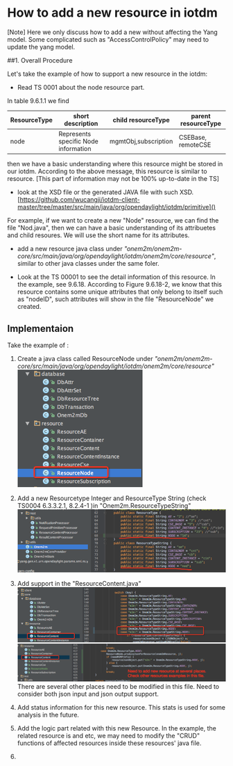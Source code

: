 How to add a new resource in iotdm
============

[Note] Here we only discuss how to add a new <resource> without affecting the Yang model. Some complicated <resource> such as "AccessControlPolicy" may need to update the yang model.


##1. Overall Procedure

Let's take the example of how to support a new <Node> resource in the iotdm:

* Read TS 0001 about the node resource part.

In table 9.6.1.1 we find

ResourceType | short description | child resourceType | parent resourceType
----- | --- | --- | ---- |
node	|  Represents specific Node information |  mgmtObj,subscription | CSEBase, remoteCSE

then we have a basic understanding where this <Node> resource might be stored in our iotdm. According to the above message, this <Node> resource is similar to <Container> resource. [This part of information may not be 100% up-to-date in the TS]


* look at the XSD file or the generated JAVA file with such XSD.
[https://github.com/wucangji/iotdm-client-master/tree/master/src/main/java/org/opendaylight/iotdm/primitive]()

For example, if we want to create a new "Node" resource, we can find the file "Nod.java", then we can have a basic understanding of its attribuetes and child resoures. We will use the short name for its attributes.

* add a new resource java class under *"onem2m/onem2m-core/src/main/java/org/opendaylight/iotdm/onem2m/core/resource"*, similar to other java classes under the same foler.

* Look at the TS 00001 to see the detail information of this resource. In the <Node> example, see 9.6.18. According to Figure 9.6.18-2, we know that this <Node> resource contains some unique attributes that only belong to itself such as "nodeID", such attributes will show in the file "ResourceNode" we created.

## Implementaion
Take the example of <ResourceNode>:

1. Create a java class called ResourceNode under *"onem2m/onem2m-core/src/main/java/org/opendaylight/iotdm/onem2m/core/resource"*
![](AddResource.png)

2. Add a new Resourcetype Integer and ResourceType String (check TS0004 6.3.3.2.1, 8.2.4-1 )in "Onem2m.ResourceTypeString"
![](AddResourceTypeInOnem2m.png)

3. Add support in the "ResourceContent.java"
![](ResourceContentUpdate.png)
![](AddSupportInContent.png)
There are several other places need to be modified in this file.
Need to consider both json input and json output support.

2. Add status information for this new resource. This stats is used for some analysis in the future.


2. Add the logic part related with this new Resource. In the <Node> example, the related resource is <CSEBase> and <RemoteCSE> etc, we may need to modify the "CRUD" functions of affected resources inside these resources' java file.

3. 